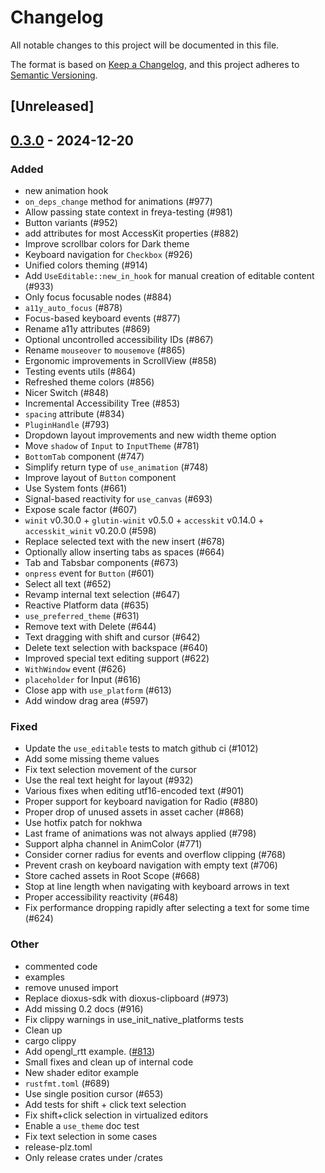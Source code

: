 # Changelog

All notable changes to this project will be documented in this file.

The format is based on [Keep a Changelog](https://keepachangelog.com/en/1.0.0/),
and this project adheres to [Semantic Versioning](https://semver.org/spec/v2.0.0.html).

## [Unreleased]

## [0.3.0](https://github.com/RobertasJ/freya/compare/freya-hooks-v0.2.1...freya-hooks-v0.3.0) - 2024-12-20

### Added

- new animation hook
- `on_deps_change` method for animations (#977)
- Allow passing state context in freya-testing (#981)
- Button variants (#952)
- add attributes for most AccessKit properties (#882)
- Improve scrollbar colors for Dark theme
- Keyboard navigation for `Checkbox` (#926)
- Unified colors theming (#914)
- Add `UseEditable::new_in_hook` for manual creation of editable content (#933)
- Only focus focusable nodes (#884)
- `a11y_auto_focus` (#878)
- Focus-based keyboard events (#877)
- Rename a11y attributes (#869)
- Optional uncontrolled accessibility IDs (#867)
- Rename `mouseover` to `mousemove` (#865)
- Ergonomic improvements in ScrollView (#858)
- Testing events utils (#864)
- Refreshed theme colors (#856)
- Nicer Switch (#848)
- Incremental Accessibility Tree (#853)
- `spacing` attribute (#834)
- `PluginHandle` (#793)
- Dropdown layout improvements and new width theme option
- Move `shadow` of `Input` to `InputTheme` (#781)
- `BottomTab` component (#747)
- Simplify return type of `use_animation` (#748)
- Improve layout of `Button` component
- Use System fonts (#661)
- Signal-based reactivity for `use_canvas` (#693)
- Expose scale factor (#607)
- `winit` v0.30.0 + `glutin-winit` v0.5.0 + `accesskit` v0.14.0 + `accesskit_winit` v0.20.0  (#598)
- Replace selected text with the new insert (#678)
- Optionally allow inserting tabs as spaces (#664)
- Tab and Tabsbar components (#673)
- `onpress` event for `Button` (#601)
- Select all text (#652)
- Revamp internal text selection (#647)
- Reactive Platform data (#635)
- `use_preferred_theme` (#631)
- Remove text with Delete (#644)
- Text dragging with shift and cursor (#642)
- Delete text selection with backspace (#640)
- Improved special text editing support (#622)
- `WithWindow` event (#626)
- `placeholder` for Input (#616)
- Close app with `use_platform` (#613)
- Add window drag area (#597)

### Fixed

- Update the `use_editable` tests to match github ci (#1012)
- Add some missing  theme values
- Fix text selection movement of the cursor
- Use the real text height for layout (#932)
- Various fixes when editing utf16-encoded text (#901)
- Proper support for keyboard navigation for Radio (#880)
- Proper drop of unused assets in asset cacher (#868)
- Use hotfix patch for nokhwa
- Last frame of animations was not always applied (#798)
- Support alpha channel in AnimColor (#771)
- Consider corner radius for events and overflow clipping (#768)
- Prevent crash on keyboard navigation with empty text (#706)
- Store cached assets in Root Scope (#668)
- Stop at line length when navigating with keyboard arrows in text
- Proper accessibility reactivity (#648)
- Fix performance dropping rapidly after selecting a text for some time (#624)

### Other

- commented code
- examples
- remove unused import
- Replace dioxus-sdk with dioxus-clipboard (#973)
- Add missing 0.2 docs (#916)
- Fix clippy warnings in use_init_native_platforms tests
- Clean up
- cargo clippy
- Add opengl_rtt example. ([#813](https://github.com/RobertasJ/freya/pull/813))
- Small fixes and clean up of internal code
- New shader editor example
- `rustfmt.toml` (#689)
- Use single position cursor (#653)
- Add tests for shift + click text selection
- Fix shift+click selection in virtualized editors
- Enable a `use_theme` doc test
- Fix text selection in some cases
- release-plz.toml
- Only release crates under /crates
